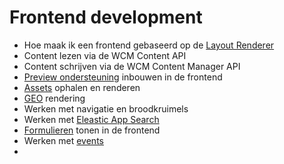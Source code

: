 # Frontend development

* Hoe maak ik een frontend gebaseerd op de [Layout Renderer](/frontend/content/layout-renderer)
* Content lezen via de WCM Content API
* Content schrijven via de WCM Content Manager API
* [Preview ondersteuning](/frontend/content/frontend-previews) inbouwen in de frontend
* [Assets](/frontend/content/assets-rendering) ophalen en renderen
* [GEO](/frontend/content/geo-rendering) rendering
* Werken met navigatie en broodkruimels
* Werken met [Eleastic App Search](/frontend/content/elastic-app-search)
* [Formulieren](/frontend/content/form-renderer) tonen in de frontend
* Werken met [events](/frontend/content/events-consumeren)
* 